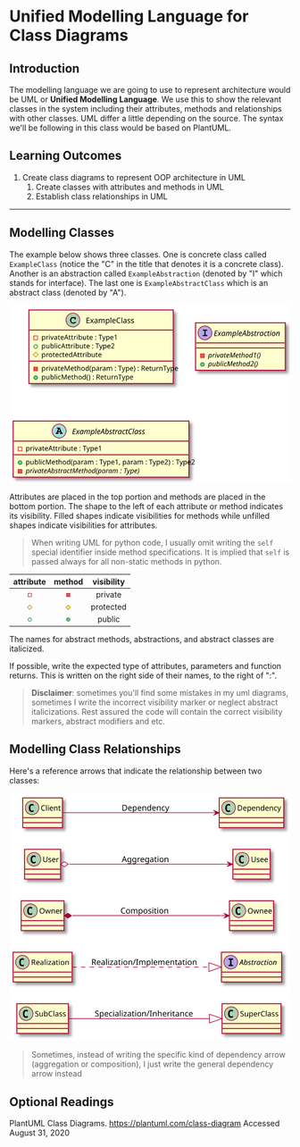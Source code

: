 # Unified Modelling Language for Class Diagrams

## Introduction

The modelling language we are going to use to represent architecture would be UML or **Unified Modelling Language**. We use this to show the relevant classes in the system including their attributes, methods and relationships with other classes. UML differ a little depending on the source. The syntax we'll be following in this class would be based on PlantUML.

## Learning Outcomes

1. Create class diagrams to represent OOP architecture in UML
   1. Create classes with attributes and methods in UML
   2. Establish class relationships in UML

---

## Modelling Classes

The example below shows three classes. One is concrete class called `ExampleClass` (notice the "C" in the title that denotes it is a concrete class). Another is an abstraction called `ExampleAbstraction` (denoted by "I" which stands for interface). The last one is `ExampleAbstractClass` which is an abstract class (denoted by "A"). 

![Class Diagrams](uml/classExample.svg)

Attributes are placed in the top portion and methods are placed in the bottom portion. The shape to the left of each attribute or method indicates its visibility. Filled shapes indicate visibilities for methods while unfilled shapes indicate visibilities for attributes.

> When writing UML for python code, I usually omit writing the `self` special identifier inside method specifications. It is implied that `self` is passed always for all non-static methods in python. 

|            attribute            |              method              | visibility |
| :-----------------------------: | :------------------------------: | :--------: |
|  ![img](uml/private-field.png)  |  ![img](uml/private-method.png)  |  private   |
| ![img](uml/protected-field.png) | ![img](uml/protected-method.png) | protected  |
|  ![img](uml/public-field.png)   |  ![img](uml/public-method.png)   |   public   |

The names for abstract methods, abstractions, and abstract classes are italicized.

If possible, write the expected type of attributes, parameters and function returns. This is written on the right side of their names, to the right of ":".

> **Disclaimer**: sometimes you'll find some mistakes in my uml diagrams, sometimes I write the incorrect visibility marker or neglect abstract italicizations. Rest assured the code will contain the correct visibility markers, abstract modifiers and etc.

## Modelling Class Relationships

Here's a reference arrows that indicate the relationship between two classes:

![class relationships](uml/classRelationships.svg)

> Sometimes, instead of writing the specific kind of dependency arrow (aggregation or composition), I just write the general dependency arrow instead

## Optional Readings

PlantUML Class Diagrams. https://plantuml.com/class-diagram Accessed August 31, 2020